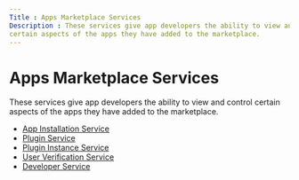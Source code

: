 ```yaml
---
Title : Apps Marketplace Services
Description : These services give app developers the ability to view and control
certain aspects of the apps they have added to the marketplace.
---
```



# Apps Marketplace Services





These services give app developers the ability to view and control
certain aspects of the apps they have added to the marketplace.

- <a href="app-installation-service.html" class="xref">App Installation
  Service</a>
- <a href="plugin-service.html" class="xref">Plugin Service</a>
- <a href="plugin-instance-service.html" class="xref">Plugin Instance
  Service</a>
- <a href="user-verification-service.html" class="xref">User Verification
  Service</a>
- <a href="developer-service.html" class="xref">Developer Service</a>






